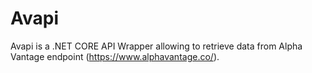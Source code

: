 # Avapi
Avapi is a .NET CORE API Wrapper allowing to retrieve data from Alpha Vantage endpoint (https://www.alphavantage.co/).

